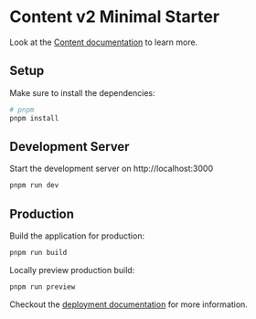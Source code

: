 # Content v2 Minimal Starter

Look at the [Content documentation](https://content.nuxt.com/) to learn more.

## Setup

Make sure to install the dependencies:

```bash
# pnpm
pnpm install
```

## Development Server

Start the development server on http://localhost:3000

```bash
pnpm run dev
```

## Production

Build the application for production:

```bash
pnpm run build
```

Locally preview production build:

```bash
pnpm run preview
```

Checkout the [deployment documentation](https://nuxt.com/docs/getting-started/deployment) for more information.
